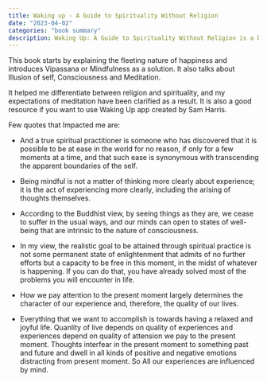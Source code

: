 ```yaml
---
title: Waking up - A Guide to Spirituality Without Religion
date: "2023-04-02"
categories: "book summary"
description: Waking Up: A Guide to Spirituality Without Religion is a book by Sam Harris that discusses a wide range of topics including secular spirituality, the illusion of the self, psychedelics, and meditation.
---
```


This book starts by explaining the fleeting nature of happiness and introduces Vipassana or Mindfulness as a solution. It also talks about Illusion of self, Consciousness and Meditation.

It helped me differentiate between religion and spirituality, and my expectations of meditation have been clarified as a result. It is also a good resource if you want to use Waking Up app created by Sam Harris.

Few quotes that Impacted me are:

- And a true spiritual practitioner is someone who has discovered that it is possible to be at ease in the world for no reason, if only for a few moments at a time, and that such ease is synonymous with transcending the apparent boundaries of the self.

- Being mindful is not a matter of thinking more clearly about experience; it is the act of experiencing more clearly, including the arising of thoughts themselves.

- According to the Buddhist view, by seeing things as they are, we cease to suffer in the usual
ways, and our minds can open to states of well-being that are intrinsic to the nature of consciousness.

- In my view, the realistic goal to be attained through spiritual practice is not some permanent state of enlightenment that admits of no further efforts but a capacity to be free in this moment, in the midst of whatever is happening. If you can do that, you have already solved most of the problems you will encounter in life.

- How we pay attention to the present moment largely determines the character of our experience and, therefore, the quality of our lives. 

- Everything that we want to accomplish is towards having a relaxed and joyful life. Quanlity of live depends on quality of experiences and experiences depend on quality of attension we pay to the present moment. Thoughts interfear in the present moment to something past and future and dwell in all kinds of positive and negative emotions distracting from present moment. So All our experiences are influenced by mind. 